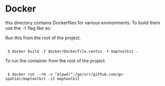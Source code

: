 # Docker

this directory contains Dockerfiles for various environments. To build them
use the `-f` flag like so:


Run this from the root of the project.
```console

 $ docker build -f docker/Dockerfile.centos -t maptoolkit .

```

To run the container from the root of the project.

```console

 $ docker run --rm -v "$(pwd)":/go/src/github.com/go-spatial/maptoolkit -it maptoolkit

```


